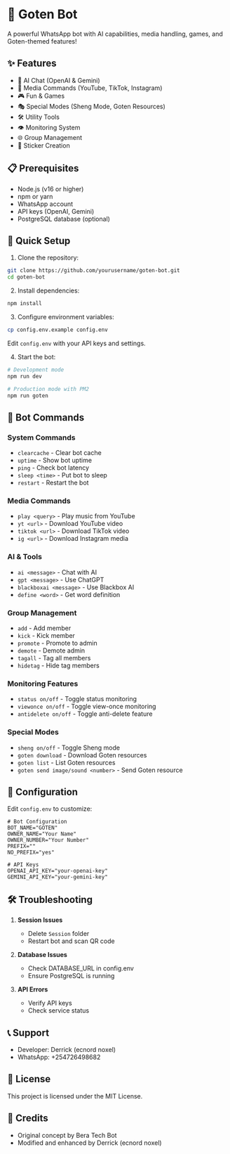 # 🐉 Goten Bot

A powerful WhatsApp bot with AI capabilities, media handling, games, and Goten-themed features!

## ✨ Features

- 🤖 AI Chat (OpenAI & Gemini)
- 🎵 Media Commands (YouTube, TikTok, Instagram)
- 🎮 Fun & Games
- 🎭 Special Modes (Sheng Mode, Goten Resources)
- 🛠️ Utility Tools
- 👁️ Monitoring System
- 🌐 Group Management
- 🎨 Sticker Creation

## 📋 Prerequisites

- Node.js (v16 or higher)
- npm or yarn
- WhatsApp account
- API keys (OpenAI, Gemini)
- PostgreSQL database (optional)

## 🚀 Quick Setup

1. Clone the repository:
```bash
git clone https://github.com/yourusername/goten-bot.git
cd goten-bot
```

2. Install dependencies:
```bash
npm install
```

3. Configure environment variables:
```bash
cp config.env.example config.env
```
Edit `config.env` with your API keys and settings.

4. Start the bot:
```bash
# Development mode
npm run dev

# Production mode with PM2
npm run goten
```

## 🤖 Bot Commands

### System Commands
- `clearcache` - Clear bot cache
- `uptime` - Show bot uptime
- `ping` - Check bot latency
- `sleep <time>` - Put bot to sleep
- `restart` - Restart the bot

### Media Commands
- `play <query>` - Play music from YouTube
- `yt <url>` - Download YouTube video
- `tiktok <url>` - Download TikTok video
- `ig <url>` - Download Instagram media

### AI & Tools
- `ai <message>` - Chat with AI
- `gpt <message>` - Use ChatGPT
- `blackboxai <message>` - Use Blackbox AI
- `define <word>` - Get word definition

### Group Management
- `add` - Add member
- `kick` - Kick member
- `promote` - Promote to admin
- `demote` - Demote admin
- `tagall` - Tag all members
- `hidetag` - Hide tag members

### Monitoring Features
- `status on/off` - Toggle status monitoring
- `viewonce on/off` - Toggle view-once monitoring
- `antidelete on/off` - Toggle anti-delete feature

### Special Modes
- `sheng on/off` - Toggle Sheng mode
- `goten download` - Download Goten resources
- `goten list` - List Goten resources
- `goten send image/sound <number>` - Send Goten resource

## 🔧 Configuration

Edit `config.env` to customize:

```env
# Bot Configuration
BOT_NAME="GOTEN"
OWNER_NAME="Your Name"
OWNER_NUMBER="Your Number"
PREFIX=""
NO_PREFIX="yes"

# API Keys
OPENAI_API_KEY="your-openai-key"
GEMINI_API_KEY="your-gemini-key"
```

## 🛠️ Troubleshooting

1. **Session Issues**
   - Delete `Session` folder
   - Restart bot and scan QR code

2. **Database Issues**
   - Check DATABASE_URL in config.env
   - Ensure PostgreSQL is running

3. **API Errors**
   - Verify API keys
   - Check service status

## 📞 Support

- Developer: Derrick (ecnord noxel)
- WhatsApp: +254726498682

## 📝 License

This project is licensed under the MIT License.

## 🙏 Credits

- Original concept by Bera Tech Bot
- Modified and enhanced by Derrick (ecnord noxel) 